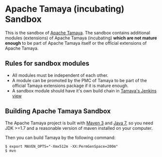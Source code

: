 # Apache Tamaya (incubating) Sandbox

This is the sandbox of [Apache Tamaya](https://tamaya.incubator.apache.org).
The sandbox contains additional modules (extensions) 
of Apache Tamaya (incubating) **which are not mature enough** 
to be part of Apache Tamaya itself or the official extensions
of Apache Tamaya.

## Rules for sandbox modules

* All modules must be independent of each other.
* A module can be promoted by the PMC of Tamaya
  to be part of the official Tamaya extensions package if it is
  mature enough.
* A sandbox module should have it's own build chain
  in [Tamaya's Jenkins view](https://builds.apache.org/view/S-Z/view/Tamaya/)
  

## Building Apache Tamaya Sandbox

The Apache Tamaya project is built with [Maven 3](https://maven.apache.org/) and [Java 7](https://java.sun.com/), so you need JDK >=1.7 and a reasonable version of maven
installed on your computer.


Then you can build Tamaya by the following command:
```
$ export MAVEN_OPTS="-Xmx512m -XX:PermGenSpace=200m"
$ mvn
```

